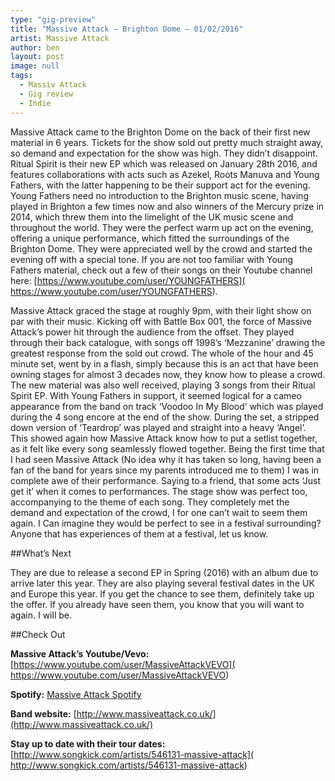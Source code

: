 ```yaml
---
type: "gig-preview"
title: "Massive Attack – Brighton Dome – 01/02/2016"
artist: Massive Attack
author: ben
layout: post
image: null
tags:
  - Massiv Attack
  - Gig review
  - Indie
---
```


Massive Attack came to the Brighton Dome on the back of their first new material in 6 years. Tickets for the show sold out pretty much straight away, so demand and expectation for the show was high. They didn’t disappoint.
Ritual Spirit is their new EP which was released on January 28th 2016, and features collaborations with acts such as Azekel, Roots Manuva and Young Fathers, with the latter happening to be their support act for the evening. Young Fathers need no introduction to the Brighton music scene, having played in Brighton a few times now and also winners of the Mercury prize in 2014, which threw them into the limelight of the UK music scene and throughout the world. They were the perfect warm up act on the evening, offering a unique performance, which fitted the surroundings of the Brighton Dome. They were appreciated well by the crowd and started the evening off with a special tone. If you are not too familiar with Young Fathers material, check out a few of their songs on their Youtube channel here: [https://www.youtube.com/user/YOUNGFATHERS]( https://www.youtube.com/user/YOUNGFATHERS).

Massive Attack graced the stage at roughly 9pm, with their light show on par with their music. Kicking off with Battle Box 001, the force of Massive Attack’s power hit through the audience from the offset. They played through their back catalogue, with songs off 1998’s ‘Mezzanine’ drawing the greatest response from the sold out crowd. The whole of the hour and 45 minute set, went by in a flash, simply because this is an act that have been owning stages for almost 3 decades now, they know how to please a crowd. The new material was also well received, playing 3 songs from their Ritual Spirit EP. With Young Fathers in support, it seemed logical for a cameo appearance from the band on track ‘Voodoo In My Blood’ which was played during the 4 song encore at the end of the show. During the set, a stripped down version of ‘Teardrop’ was played and straight into a heavy ‘Angel’.  This showed again how Massive Attack know how to put a setlist together, as it felt like every song seamlessly flowed together. Being the first time that I had seen Massive Attack (No idea why it has taken so long, having been a fan of the band for years since my parents introduced me to them) I was in complete awe of their performance. Saying to a friend, that some acts ‘Just get it’ when it comes to performances. The stage show was perfect too, accompanying to the theme of each song. They completely met the demand and expectation of the crowd, I for one can’t wait to seem them again. I Can imagine they would be perfect to see in a festival surrounding? Anyone that has experiences of them at a festival, let us know.

##What’s Next

They are due to release a second EP in Spring (2016) with an album due to arrive later this year. They are also playing several festival dates in the UK and Europe this year. If you get the chance to see them, definitely take up the offer. If you already have seen them, you know that you will want to again. I will be.

##Check Out

**Massive Attack’s Youtube/Vevo:** [https://www.youtube.com/user/MassiveAttackVEVO]( https://www.youtube.com/user/MassiveAttackVEVO)

**Spotify:** [Massive Attack Spotify]( file://localhost/spotify/artist/6FXMGgJwohJLUSr5nVlf9X)

**Band website:** [http://www.massiveattack.co.uk/](http://www.massiveattack.co.uk/)

**Stay up to date with their tour dates:** [http://www.songkick.com/artists/546131-massive-attack]( http://www.songkick.com/artists/546131-massive-attack)

